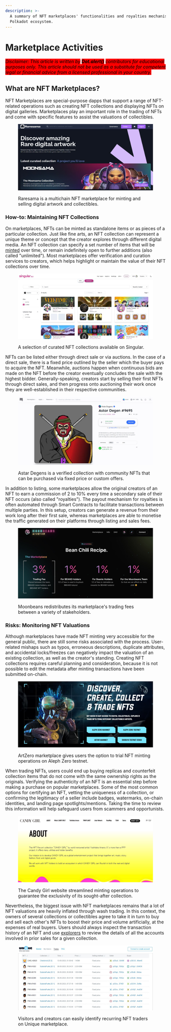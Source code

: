 ```yaml
---
description: >-
  A summary of NFT marketplaces' functionalities and royalties mechanisms in the
  Polkadot ecosystem.
---
```


# Marketplace Activities

_<mark style="background-color:red;">Disclaimer: This article is written by</mark> <mark style="background-color:red;"></mark><mark style="background-color:red;">**Dot.alert()**</mark> <mark style="background-color:red;"></mark><mark style="background-color:red;">contributors for educational purposes only. This article should not be used as a substitute for competent legal or financial advice from a licensed professional in your country.</mark>_



## What are NFT Marketplaces?&#x20;

NFT Marketplaces are special-purpose dapps that support a range of NFT-related operations such as creating NFT collections and displaying NFTs on digital galleries. Marketplaces play an important role in the trading of NFTs and come with specific features to assist the valuations of collectibles.

<figure><img src="../../../.gitbook/assets/O_NFTRaresamaMarketplace.JPG" alt="Landing page of Raresama, an NFT marketplace for digital work."><figcaption><p>Raresama is a multichain NFT marketplace for minting and selling digital artwork and collectibles.</p></figcaption></figure>



### How-to: Maintaining NFT Collections

On marketplaces, NFTs can be minted as standalone items or as pieces of a particular collection. Just like fine arts, an NFT collection can represent a unique theme or concept that the creator explores through different digital media. An NFT collection can specify a set number of items that will be [minted](data-management.md) over time, or remain indefinitely open to further additions (also called "unlimited"). Most marketplaces offer verification and curation services to creators, which helps highlight or maintain the value of their NFT collections over time.

<figure><img src="../../../.gitbook/assets/O_NFTSingularcuration (1).JPG" alt="A list of curated NFT collections displayed on Singular NFT marketplace."><figcaption><p>A selection of curated NFT collections available on Singular.</p></figcaption></figure>

NFTs can be listed either through direct sale or via auctions. In the case of a direct sale, there is a fixed price outlined by the seller which the buyer pays to acquire the NFT. Meanwhile, auctions happen when continuous bids are made on the NFT before the creator eventually concludes the sale with the highest bidder. Generally-speaking, creators start by selling their first NFTs through direct sales, and then progress onto auctioning their work once they are well-established in their respective communities.

<figure><img src="../../../.gitbook/assets/O_NFTAstarDegenBid.JPG" alt="A summary of offers made on Astar Degen #9695 on the TofuNFT marketplace."><figcaption><p>Astar Degens is a verified collection with community NFTs that can be purchased via fixed price or custom offers.</p></figcaption></figure>

In addition to listing, some marketplaces allow the original creators of an NFT to earn a commission of 2 to 10% every time a secondary sale of their NFT occurs (also called "royalties"). The payout mechanism for royalties is often automated through Smart Contracts to facilitate transactions between multiple parties. In this setup, creators can generate a revenue from their work long after their first sale, whereas marketplaces are able to monetise the traffic generated on their platforms through listing and sales fees.

<figure><img src="../../../.gitbook/assets/O_NFTMoonbeansfees.JPG" alt="An overview of the percentage of trading fees reserved for Moonbeans team and Beans/Beanie holders."><figcaption><p>Moonbeans redistributes its marketplace's trading fees between a variety of stakeholders.</p></figcaption></figure>



### Risks: Monitoring NFT Valuations

Although marketplaces have made NFT minting very accessible for the general public, there are still some risks associated with the process. User-related mishaps such as typos, erroneous descriptions, duplicate attributes, and accidental locks/freezes can negatively impact the valuation of an existing collection, as well as the creator's standing. Creating NFT collections requires careful planning and consideration, because it is not possible to edit the metadata after minting transactions have been submitted on-chain.&#x20;

<figure><img src="../../../.gitbook/assets/O_NFTArtZero.JPG" alt="4 options for minting NFTs on ArtZero marketplace, including Aleph Zero Mainnet and Testnet."><figcaption><p>ArtZero marketplace gives users the option to trial NFT minting operations on Aleph Zero testnet.</p></figcaption></figure>

When trading NFTs, users could end up buying replicas and counterfeit collection items that do not come with the same ownership rights as the originals. Verifying the authenticity of an NFT is an essential step before making a purchase on popular marketplaces. Some of the most common options for certifying an NFT, vetting the uniqueness of a collection, or confirming the legitimacy of a seller include badges, watermarks, on-chain identities, and landing page spotlights/mentions. Taking the time to review this information will help safeguard users from scammers and opportunists.

<figure><img src="../../../.gitbook/assets/O_NFTCandygirlwebsite.JPG" alt="Website of the Candy Girl NFT project showing information about the collection."><figcaption><p>The Candy Girl website streamlined minting operations to guarantee the exclusivity of its sought-after collection.</p></figcaption></figure>

Nevertheless, the biggest issue with NFT marketplaces remains that a lot of NFT valuations are heavily inflated through wash trading. In this context, the owners of several collections or collectibles agree to take it in turn to buy and sell each other's NFTs to boost their price and volume artificially, at the expenses of real buyers. Users should always inspect the transaction history of an NFT and use [explorers](../../../useful-tools/explorers.md) to review the details of all the accounts involved in prior sales for a given collection.

<figure><img src="../../../.gitbook/assets/O_NFTUniqueTrades.JPG" alt="A list of NFT trades completed on Unique network&#x27;s native marketplace."><figcaption><p>Visitors and creators can easily identify recurring NFT traders on Unique marketplace.</p></figcaption></figure>

